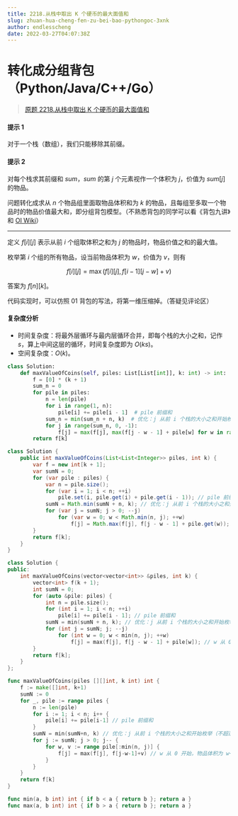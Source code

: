 ```yaml
---
title: 2218.从栈中取出 K 个硬币的最大面值和
slug: zhuan-hua-cheng-fen-zu-bei-bao-pythongoc-3xnk
author: endlesscheng
date: 2022-03-27T04:07:38Z
---
```

# 转化成分组背包（Python/Java/C++/Go）
 
> [原题 2218.从栈中取出 K 个硬币的最大面值和](https://leetcode.cn/problems/maximum-value-of-k-coins-from-piles)
#### 提示 1

对于一个栈（数组），我们只能移除其前缀。

#### 提示 2

对每个栈求其前缀和 $\textit{sum}$，$\textit{sum}$ 的第 $j$ 个元素视作一个体积为 $j$，价值为 $\textit{sum}[j]$ 的物品。

问题转化成求从 $n$ 个物品组里面取物品体积和为 $k$ 的物品，且每组至多取一个物品时的物品价值最大和，即分组背包模型。（不熟悉背包的同学可以看《背包九讲》和 [OI Wiki](https://oi-wiki.org/dp/knapsack/)）

---

定义 $f[i][j]$ 表示从前 $i$ 个组取体积之和为 $j$ 的物品时，物品价值之和的最大值。

枚举第 $i$ 个组的所有物品，设当前物品体积为 $w$，价值为 $v$，则有

$$
f[i][j] = \max(f[i][j], f[i-1][j-w]+v)
$$

答案为 $f[n][k]$。

代码实现时，可以仿照 01 背包的写法，将第一维压缩掉。（答疑见评论区）

#### 复杂度分析

- 时间复杂度：将最外层循环与最内层循环合并，即每个栈的大小之和，记作 $\textit{s}$，算上中间这层的循环，时间复杂度即为 $O(ks)$。
- 空间复杂度：$O(k)$。

```Python [sol1-Python3]
class Solution:
    def maxValueOfCoins(self, piles: List[List[int]], k: int) -> int:
        f = [0] * (k + 1)
        sum_n = 0
        for pile in piles:
            n = len(pile)
            for i in range(1, n):
                pile[i] += pile[i - 1]  # pile 前缀和
            sum_n = min(sum_n + n, k)  # 优化：j 从前 i 个栈的大小之和开始枚举（不超过 k）
            for j in range(sum_n, 0, -1):
                f[j] = max(f[j], max(f[j - w - 1] + pile[w] for w in range(min(n, j))))  # w 从 0 开始，物品体积为 w+1
        return f[k]
```

```java [sol1-Java]
class Solution {
    public int maxValueOfCoins(List<List<Integer>> piles, int k) {
        var f = new int[k + 1];
        var sumN = 0;
        for (var pile : piles) {
            var n = pile.size();
            for (var i = 1; i < n; ++i)
                pile.set(i, pile.get(i) + pile.get(i - 1)); // pile 前缀和
            sumN = Math.min(sumN + n, k); // 优化：j 从前 i 个栈的大小之和开始枚举（不超过 k）
            for (var j = sumN; j > 0; --j)
                for (var w = 0; w < Math.min(n, j); ++w)
                    f[j] = Math.max(f[j], f[j - w - 1] + pile.get(w)); // w 从 0 开始，物品体积为 w+1
        }
        return f[k];
    }
}
```

```C++ [sol1-C++]
class Solution {
public:
    int maxValueOfCoins(vector<vector<int>> &piles, int k) {
        vector<int> f(k + 1);
        int sumN = 0;
        for (auto &pile: piles) {
            int n = pile.size();
            for (int i = 1; i < n; ++i)
                pile[i] += pile[i - 1]; // pile 前缀和
            sumN = min(sumN + n, k); // 优化：j 从前 i 个栈的大小之和开始枚举（不超过 k）
            for (int j = sumN; j; --j)
                for (int w = 0; w < min(n, j); ++w)
                    f[j] = max(f[j], f[j - w - 1] + pile[w]); // w 从 0 开始，物品体积为 w+1
        }
        return f[k];
    }
};
```

```go [sol1-Go]
func maxValueOfCoins(piles [][]int, k int) int {
	f := make([]int, k+1)
	sumN := 0
	for _, pile := range piles {
		n := len(pile)
		for i := 1; i < n; i++ {
			pile[i] += pile[i-1] // pile 前缀和
		}
		sumN = min(sumN+n, k) // 优化：j 从前 i 个栈的大小之和开始枚举（不超过 k）
		for j := sumN; j > 0; j-- {
			for w, v := range pile[:min(n, j)] {
				f[j] = max(f[j], f[j-w-1]+v) // w 从 0 开始，物品体积为 w+1
			}
		}
	}
	return f[k]
}

func min(a, b int) int { if b < a { return b }; return a }
func max(a, b int) int { if b > a { return b }; return a }
```
